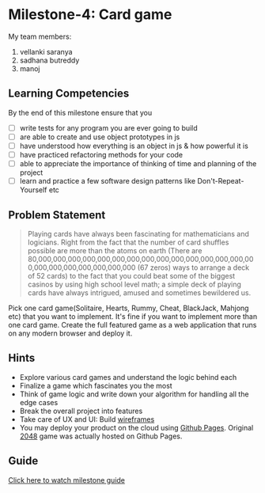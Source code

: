 # Milestone-4: Card game


My team members:
1. vellanki saranya
2. sadhana butreddy
3. manoj

## Learning Competencies
By the end of this milestone ensure that you
 - [ ] write tests for any program you are ever going to build
 - [ ] are able to create and use object prototypes in js
 - [ ] have understood how everything is an object in js & how powerful it is
 - [ ] have practiced refactoring methods for your code
 - [ ] able to appreciate the importance of thinking of time and planning of the project
 - [ ] learn and practice a few software design patterns like Don't-Repeat-Yourself etc

## Problem Statement
> Playing cards have always been fascinating for mathematicians and logicians. Right from the fact that the number of card shuffles possible are more than the atoms on earth (There are 80,000,000,000,000,000,000,000,000,000,000,000,000,000,000,000,000,000,000,000,000,000,000 (67 zeros) ways to arrange a deck of 52 cards) to the fact that you could beat some of the biggest casinos by using high school level math; a simple deck of playing cards have always intrigued, amused and sometimes bewildered us.

Pick one card game(Solitaire, Hearts, Rummy, Cheat, BlackJack, Mahjong etc) that you want to implement. It's fine if you want to implement more than one card game. Create the full featured game as a web application that runs on any modern browser and deploy it.

## Hints
- Explore various card games and understand the logic behind each
- Finalize a game which fascinates you the most
- Think of game logic and write down your algorithm for handling all the edge cases
- Break the overall project into features
- Take care of UX and UI: Build [wireframes](https://en.wikipedia.org/wiki/Website_wireframe)
- You may deploy your product on the cloud using [Github Pages](https://pages.github.com/). Original [2048](http://gabrielecirulli.github.io/2048/) game was actually hosted on Github Pages.

## Guide
[Click here to watch milestone guide](https://drive.google.com/open?id=1WxYQGMQIn9vhPenRMF0t0wQUl1jdeAgC)
